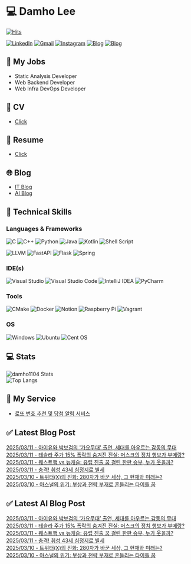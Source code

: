 
# 💻 Damho Lee

[![Hits](https://hits.seeyoufarm.com/api/count/incr/badge.svg?url=https%3A%2F%2Fgithub.com%2Fdamho1104&count_bg=%233D9CC8&title_bg=%23555555&icon=&icon_color=%23E7E7E7&title=hits&edge_flat=false)](https://hits.seeyoufarm.com)  

[![LinkedIn](https://img.shields.io/badge/Linkedin-%230077B5.svg?style=flat&logo=linkedin&logoColor=white)](https://www.linkedin.com/in/damho1104/)
[![Gmail](https://img.shields.io/badge/Gmail-D14836?style=flat&logo=gmail&logoColor=white)](mailto:damho1104@gmail.com)
[![Instagram](https://img.shields.io/badge/Instargram-%23E4405F.svg?style=flat&logo=Instagram&logoColor=white)](https://www.instagram.com/damho1104/)
[![Blog](https://img.shields.io/badge/Blog-%23000000.svg?style=flat&logo=Tistory&logoColor=white)](https://dmomo.co.kr/)
[![Blog](https://img.shields.io/badge/Blog-%23000000.svg?style=flat&logo=WordPress&logoColor=white)](https://blog.ai.dmomo.co.kr/)

## 📃 My Jobs
- Static Analysis Developer
- Web Backend Developer
- Web Infra DevOps Developer

## 📰 CV
- [Click](https://resume.dmomo.net/damho.lee/resume)  

## 📘 Resume
- [Click](https://damho1104.notion.site/8af3191b9815406d95708d9a0cea5a9e)  

## 🌐 Blog
- [IT Blog](https://dmomo.co.kr/)
- [AI Blog](https://blog.ai.dmomo.co.kr/)

## 💪 Technical Skills
### Languages & Frameworks
![C](https://img.shields.io/badge/c-%2300599C.svg?style=flat&logo=c&logoColor=white)
![C++](https://img.shields.io/badge/c++-%2300599C.svg?style=flat&logo=c%2B%2B&logoColor=white)
![Python](https://img.shields.io/badge/Python-3776AB.svg?&style=flat&logo=Python&logoColor=white)
![Java](https://img.shields.io/badge/java-%23ED8B00.svg?style=flat&logo=openjdk&logoColor=white)
![Kotlin](https://img.shields.io/badge/Kotlin-%237F52FF.svg?style=flat&logo=Kotlin&logoColor=white)
![Shell Script](https://img.shields.io/badge/Shell_script-%23121011.svg?style=flat&logo=gnu-bash&logoColor=white)  
  
![LLVM](https://img.shields.io/badge/LLVM/Clang-000B1D.svg?&style=flat&logo=LLVM&logoColor=white)
![FastAPI](https://img.shields.io/badge/FastAPI-005571?style=flat&logo=fastapi)
![Flask](https://img.shields.io/badge/Flask-%23000.svg?style=flat&logo=flask&logoColor=white)
![Spring](https://img.shields.io/badge/Springboot-%236DB33F.svg?style=flat&logo=spring&logoColor=white)
  
  
### IDE(s)
![Visual Studio](https://img.shields.io/badge/Visual%20Studio-5C2D91.svg?style=flat&logo=visual-studio&logoColor=white) 
![Visual Studio Code](https://img.shields.io/badge/Visual%20Studio%20Code-0078d7.svg?style=flat&logo=visual-studio-code&logoColor=white)
![IntelliJ IDEA](https://img.shields.io/badge/IntelliJIDEA-000000.svg?style=flat&logo=intellij-idea&logoColor=white) 
![PyCharm](https://img.shields.io/badge/PyCharm-143?style=flat&logo=pycharm&logoColor=black&color=black&labelColor=green) 


### Tools
![CMake](https://img.shields.io/badge/CMake-%23008FBA.svg?style=flat&logo=cmake&logoColor=white)
![Docker](https://img.shields.io/badge/docker-%230db7ed.svg?style=flat&logo=docker&logoColor=white)
![Notion](https://img.shields.io/badge/Notion-%23000000.svg?style=flat&logo=notion&logoColor=white)
![Raspberry Pi](https://img.shields.io/badge/-RaspberryPi-C51A4A?style=flat&logo=Raspberry-Pi)
![Vagrant](https://img.shields.io/badge/Vagrant-%231563FF.svg?style=flat&logo=vagrant&logoColor=white)


### OS
![Windows](https://img.shields.io/badge/Windows-0078D6?style=flat&logo=windows&logoColor=white)
![Ubuntu](https://img.shields.io/badge/Ubuntu-E95420?style=flat&logo=ubuntu&logoColor=white)
![Cent OS](https://img.shields.io/badge/Cent%20OS-002260?style=flat&logo=centos&logoColor=F0F0F0)


## :computer: Stats
![damho1104 Stats](https://github-readme-stats.vercel.app/api?username=damho1104&hide=issues&show_icons=true&theme=dark)  
![Top Langs](https://github-readme-stats.vercel.app/api/top-langs/?username=damho1104&layout=compact&theme=dark)


## 📣 My Service
- [로또 번호 추천 및 당첨 알림 서비스](https://lotto.dmomo.co.kr/)  


## ✅ Latest Blog Post

[2025/03/11 - 아이유와 박보검의 '가요무대' 출연, 세대를 아우르는 감동의 무대](http://dmomo.co.kr/186) <br/>
[2025/03/11 - 테슬라 주가 15% 폭락의 숨겨진 진실: 머스크의 정치 행보가 부메랑?](http://dmomo.co.kr/185) <br/>
[2025/03/11 - 웨스트햄 vs 뉴캐슬: 유럽 진출 꿈 걸린 한판 승부, 누가 웃을까?](http://dmomo.co.kr/184) <br/>
[2025/03/11 - 충격! 휘성 43세 심정지로 별세](http://dmomo.co.kr/183) <br/>
[2025/03/10 - 트위터(X)의 진화: 280자가 바꾼 세상, 그 현재와 미래는?](http://dmomo.co.kr/182) <br/>
[2025/03/10 - 아스널의 위기: 부상과 전략 부재로 흔들리는 타이틀 꿈](http://dmomo.co.kr/181) <br/>

## ✅ Latest AI Blog Post
[2025/03/11 - 아이유와 박보검의 ‘가요무대’ 출연, 세대를 아우르는 감동의 무대](https://blog.ai.dmomo.co.kr/trend/1223) <br/>
[2025/03/11 - 테슬라 주가 15% 폭락의 숨겨진 진실: 머스크의 정치 행보가 부메랑?](https://blog.ai.dmomo.co.kr/trend/1220) <br/>
[2025/03/11 - 웨스트햄 vs 뉴캐슬: 유럽 진출 꿈 걸린 한판 승부, 누가 웃을까?](https://blog.ai.dmomo.co.kr/trend/1217) <br/>
[2025/03/11 - 충격! 휘성 43세 심정지로 별세](https://blog.ai.dmomo.co.kr/trend/1213) <br/>
[2025/03/10 - 트위터(X)의 진화: 280자가 바꾼 세상, 그 현재와 미래는?](https://blog.ai.dmomo.co.kr/trend/1210) <br/>
[2025/03/10 - 아스널의 위기: 부상과 전략 부재로 흔들리는 타이틀 꿈](https://blog.ai.dmomo.co.kr/trend/1207) <br/>
